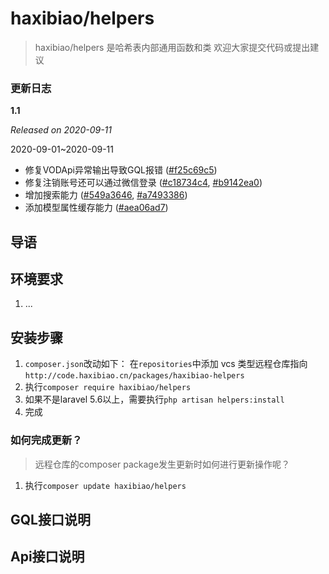 # haxibiao/helpers

> haxibiao/helpers 是哈希表内部通用函数和类
> 欢迎大家提交代码或提出建议

### 更新日志
**1.1**

_Released on 2020-09-11_

2020-09-01~2020-09-11

- 修复VODApi异常输出导致GQL报错 ([#f25c69c5](http://code.haxibiao.cn/packages/haxibiao-helpers/commit/f25c69c59af68f0620a3109e80eef6e41f94e2e2))
- 修复注销账号还可以通过微信登录 ([#c18734c4](http://code.haxibiao.cn/packages/haxibiao-helpers/commit/c18734c4970a44e3f6360b6064ed13132d6a92d9), [#b9142ea0](http://code.haxibiao.cn/packages/haxibiao-helpers/commit/b9142ea0927fb0eb434d66833f9e65f8fe1d8ac6))
- 增加搜索能力 ([#549a3646](http://code.haxibiao.cn/packages/haxibiao-helpers/commit/549a3646ff9cae318042297863dd2416d759ea77), [#a7493386](http://code.haxibiao.cn/packages/haxibiao-helpers/commit/a749338645264635c9f0b695078946f0e5554174))
- 添加模型属性缓存能力 ([#aea06ad7](http://code.haxibiao.cn/packages/haxibiao-helpers/commit/aea06ad741e3fafd5942bebc4461e2f77da124c3))

## 导语


## 环境要求
1. ...

## 安装步骤

1. `composer.json`改动如下：
在`repositories`中添加 vcs 类型远程仓库指向 
`http://code.haxibiao.cn/packages/haxibiao-helpers` 
1. 执行`composer require haxibiao/helpers`
2. 如果不是laravel 5.6以上，需要执行`php artisan helpers:install`
3. 完成

### 如何完成更新？
> 远程仓库的composer package发生更新时如何进行更新操作呢？
1. 执行`composer update haxibiao/helpers`


## GQL接口说明

## Api接口说明
